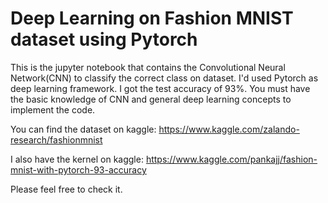 # Deep Learning on Fashion MNIST dataset using Pytorch

  This is the jupyter notebook that contains the Convolutional Neural Network(CNN) to classify the correct class on dataset.
  I'd used Pytorch as deep learning framework. I got the test accuracy of 93%. 
  You must have the basic knowledge of CNN and general deep learning concepts to implement the code.

You can find the dataset on kaggle: https://www.kaggle.com/zalando-research/fashionmnist

I also have the kernel on kaggle: https://www.kaggle.com/pankajj/fashion-mnist-with-pytorch-93-accuracy

Please feel free to check it.
